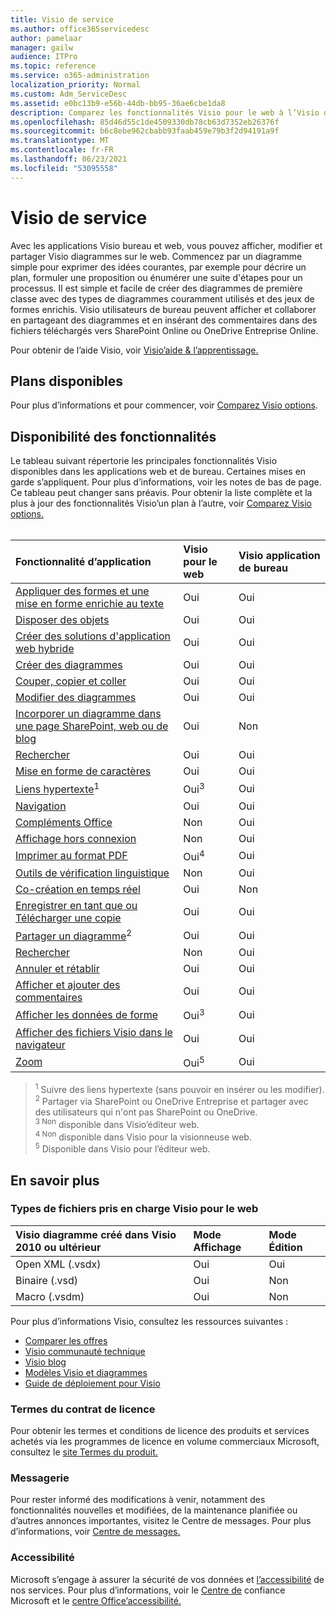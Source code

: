 ```yaml
---
title: Visio de service
ms.author: office365servicedesc
author: pamelaar
manager: gailw
audience: ITPro
ms.topic: reference
ms.service: o365-administration
localization_priority: Normal
ms.custom: Adm_ServiceDesc
ms.assetid: e0bc13b9-e56b-44db-bb95-36ae6cbe1da8
description: Comparez les fonctionnalités Visio pour le web à l’Visio de bureau.
ms.openlocfilehash: 85d46d55c1de4509330db78cb63d7352eb26376f
ms.sourcegitcommit: b6c8ebe962cbabb93faab459e79b3f2d94191a9f
ms.translationtype: MT
ms.contentlocale: fr-FR
ms.lasthandoff: 06/23/2021
ms.locfileid: "53095558"
---
```

# <a name="visio-service-description"></a>Visio de service

Avec les applications Visio bureau et web, vous pouvez afficher, modifier et partager Visio diagrammes sur le web. Commencez par un diagramme simple pour exprimer des idées courantes, par exemple pour décrire un plan, formuler une proposition ou énumérer une suite d'étapes pour un processus. Il est simple et facile de créer des diagrammes de première classe avec des types de diagrammes couramment utilisés et des jeux de formes enrichis. Visio utilisateurs de bureau peuvent afficher et collaborer en partageant des diagrammes et en insérant des commentaires dans des fichiers téléchargés vers SharePoint Online ou OneDrive Entreprise Online.

Pour obtenir de l’aide Visio, voir [Visio’aide & l’apprentissage.](https://support.office.com/visio)

## <a name="available-plans"></a>Plans disponibles

Pour plus d’informations et pour commencer, voir [Comparez Visio options](https://www.microsoft.com/microsoft-365/visio/microsoft-visio-plans-and-pricing-compare-visio-options).
  
## <a name="feature-availability"></a>Disponibilité des fonctionnalités

Le tableau suivant répertorie les principales fonctionnalités Visio disponibles dans les applications web et de bureau. Certaines mises en garde s’appliquent. Pour plus d’informations, voir les notes de bas de page. Ce tableau peut changer sans préavis. Pour obtenir la liste complète et la plus à jour des fonctionnalités Visio’un plan à l’autre, voir [Comparez Visio options.](https://www.microsoft.com/microsoft-365/visio/microsoft-visio-plans-and-pricing-compare-visio-options)<br><br> 

| Fonctionnalité d’application | Visio pour le web | Visio application de bureau |
|:-----|:-----|:-----|
|[Appliquer des formes et une mise en forme enrichie au texte](visio-features.md#apply-rich-formatting-to-text-and-shapes)|Oui |Oui |
|[Disposer des objets](visio-features.md#arrange-objects)|Oui |Oui |
|[Créer des solutions d'application web hybride](visio-features.md#build-mashup-solutions)|Oui |Oui |
|[Créer des diagrammes](visio-features.md#create-diagrams)|Oui |Oui |
|[Couper, copier et coller](visio-features.md#cut-copy-and-paste)|Oui |Oui |
|[Modifier des diagrammes](visio-features.md#edit-diagrams)|Oui |Oui |
|[Incorporer un diagramme dans une page SharePoint, web ou de blog](visio-features.md#embed-diagram-in-a-sharepoint-web-or-blog-page)|Oui |Non |
|[Rechercher](visio-features.md#find)|Oui |Oui |
|[Mise en forme de caractères](visio-features.md#font-formatting)|Oui |Oui |
|[Liens hypertexte](visio-features.md#hyperlinks)<sup>1</sup>|Oui<sup>3</sup>|Oui |
|[Navigation](visio-features.md#navigation)|Oui |Oui |
|[Compléments Office](visio-features.md#office-add-ins)|Non |Oui |
|[Affichage hors connexion](visio-features.md#offline-viewing)|Non |Oui |
|[Imprimer au format PDF](visio-features.md#print-to-pdf)|Oui<sup>4</sup>|Oui |
|[Outils de vérification linguistique](visio-features.md#proofing-tools)|Non |Oui |
|[Co-création en temps réel](visio-features.md#real-time-co-authoring)|Oui |Non |
|[Enregistrer en tant que ou Télécharger une copie](visio-features.md#save-as-or-download-a-copy)|Oui |Oui |
|[Partager un diagramme](visio-features.md#share-a-diagram)<sup>2</sup>|Oui |Oui |
|[Rechercher](visio-features.md#tell-me)|Non |Oui |
|[Annuler et rétablir](visio-features.md#undo-and-redo)|Oui |Oui |
|[Afficher et ajouter des commentaires](visio-features.md#view-and-add-comments)|Oui |Oui |
|[Afficher les données de forme](visio-features.md#view-shape-data)|Oui<sup>3</sup>|Oui |
|[Afficher des fichiers Visio dans le navigateur](visio-features.md#view-visio-files-in-the-browser)|Oui |Oui |
|[Zoom](visio-features.md#zoom)|Oui<sup>5</sup>|Oui |

> <sup>1</sup> Suivre des liens hypertexte (sans pouvoir en insérer ou les modifier).
<br/><sup>2</sup> Partager via SharePoint ou OneDrive Entreprise et partager avec des utilisateurs qui n'ont pas SharePoint ou OneDrive.
<br/><sup>3 Non</sup> disponible dans Visio’éditeur web.
<br/><sup>4 Non</sup> disponible dans Visio pour la visionneuse web.
<br/><sup>5</sup> Disponible dans Visio pour l’éditeur web.

## <a name="learn-more"></a>En savoir plus

### <a name="supported-file-types-in-visio-for-the-web"></a>Types de fichiers pris en charge Visio pour le web

| Visio diagramme créé dans Visio 2010 ou ultérieur | Mode Affichage | Mode Édition |
|:-----|:-----|:-----|
|Open XML (.vsdx)  <br/> |Oui  <br/> |Oui  <br/> |
|Binaire (.vsd)  <br/> |Oui  <br/> |Non  <br/> |
|Macro (.vsdm)  <br/> |Oui  <br/> |Non  <br/> |

Pour plus d’informations Visio, consultez les ressources suivantes :

- [Comparer les offres](https://www.microsoft.com/microsoft-365/visio/microsoft-visio-plans-and-pricing-compare-visio-options)
- [Visio communauté technique](https://techcommunity.microsoft.com/t5/microsoft-teams/ct-p/MicrosoftTeams)
- [Visio blog](https://techcommunity.microsoft.com/t5/visio-blog/bg-p/VisioBlog)
- [Modèles Visio et diagrammes](https://go.microsoft.com/fwlink/p/?linkid=2157372)
- [Guide de déploiement pour Visio](/deployoffice/deployment-guide-for-visio)

### <a name="licensing-terms"></a>Termes du contrat de licence

Pour obtenir les termes et conditions de licence des produits et services achetés via les programmes de licence en volume commerciaux Microsoft, consultez le [site Termes du produit.](https://www.microsoft.com/licensing/terms/)

### <a name="messaging"></a>Messagerie

Pour rester informé des modifications à venir, notamment des fonctionnalités nouvelles et modifiées, de la maintenance planifiée ou d’autres annonces importantes, visitez le Centre de messages. Pour plus d’informations, voir [Centre de messages.](/microsoft-365/admin/manage/message-center)

### <a name="accessibility"></a>Accessibilité

Microsoft s’engage à assurer la sécurité de vos données et [l’accessibilité](https://www.microsoft.com/trust-center/compliance/accessibility) de nos services. Pour plus d’informations, voir le [Centre de](https://www.microsoft.com/trust-center) confiance Microsoft et le [centre Office’accessibilité.](https://support.office.com/article/ecab0fcf-d143-4fe8-a2ff-6cd596bddc6d)
